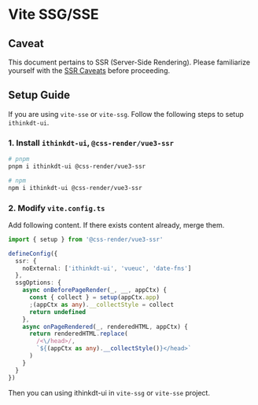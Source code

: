 # Vite SSG/SSE

## Caveat

This document pertains to SSR (Server-Side Rendering). Please familiarize yourself with the [SSR Caveats](ssr#Caveat) before proceeding.

## Setup Guide

If you are using `vite-sse` or `vite-ssg`. Follow the following steps to setup `ithinkdt-ui`.

### 1. Install `ithinkdt-ui`, `@css-render/vue3-ssr`

```bash
# pnpm
pnpm i ithinkdt-ui @css-render/vue3-ssr

# npm
npm i ithinkdt-ui @css-render/vue3-ssr
```

### 2. Modify `vite.config.ts`

Add following content. If there exists content already, merge them.

```ts
import { setup } from '@css-render/vue3-ssr'

defineConfig({
  ssr: {
    noExternal: ['ithinkdt-ui', 'vueuc', 'date-fns']
  },
  ssgOptions: {
    async onBeforePageRender(_, __, appCtx) {
      const { collect } = setup(appCtx.app)
      ;(appCtx as any).__collectStyle = collect
      return undefined
    },
    async onPageRendered(_, renderedHTML, appCtx) {
      return renderedHTML.replace(
        /<\/head>/,
        `${(appCtx as any).__collectStyle()}</head>`
      )
    }
  }
})
```

Then you can using ithinkdt-ui in `vite-ssg` or `vite-sse` project.
